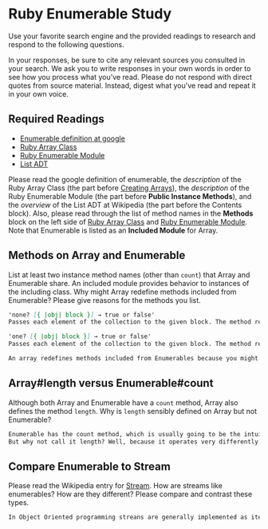 # Ruby Enumerable Study

Use your favorite search engine and the provided readings to research and
respond to the following questions.

In your responses, be sure to cite any relevant sources you consulted in your
search. We ask you to write responses in your own words in order to see how you
process what you've read. Please do not respond with direct quotes from source
material. Instead, digest what you've read and repeat it in your own voice.

## Required Readings

-   [Enumerable definition at google](https://www.google.com/#q=enumerable+definition)
-   [Ruby Array Class](http://ruby-doc.org/core-2.3.0/Array.html)
-   [Ruby Enumerable Module](http://ruby-doc.org/core-2.3.0/Enumerable.html)
-   [List ADT](https://en.wikipedia.org/wiki/List_%28abstract_data_type%29)

Please read the google definition of enumerable, the _description_ of the Ruby
Array Class (the part before [Creating
Arrays](http://ruby-doc.org/core-2.3.0/Array.html#class-Array-label-Creating+Arrays)),
the _description_ of the Ruby Enumerable Module (the part before **Public
Instance Methods**), and the _overview_ of the List ADT at Wikipedia (the part
before the Contents block).  Also, please read through the list of method names
in the **Methods** block on the left side of [Ruby Array
Class](http://ruby-doc.org/core-2.3.0/Array.html) and [Ruby Enumerable
Module](http://ruby-doc.org/core-2.3.0/Enumerable.html).  Note that Enumerable
is listed as an **Included Module** for Array.

## Methods on Array and Enumerable

List at least two instance method names (other than `count`) that Array and
Enumerable share. An included module provides behavior to instances of the
including class. Why might Array redefine methods included from Enumerable?
Please give reasons for the methods you list.

```md
'none? [{ |obj| block }] → true or false'
Passes each element of the collection to the given block. The method returns true if the block never returns true for all elements. If the block is not given, none? will return true only if none of the collection members is true.

'one? [{ |obj| block }] → true or false'
Passes each element of the collection to the given block. The method returns true if the block returns true exactly once. If the block is not given, one? will return true only if exactly one of the collection members is true.

An array redefines methods included from Enumerables because you might not need Enumerable as an option all the time.
```

## Array#length versus Enumerable#count

Although both Array and Enumerable have a `count` method, Array also defines the
method `length`.  Why is `length` sensibly defined on Array but not Enumerable?

```md
Enumerable has the count method, which is usually going to be the intuitive "length" of the enumeration.
But why not call it length? Well, because it operates very differently. In Ruby's built-in data structures like Array and Hash, length simply retrieves the pre computed size of the data structure. It should always return instantly.
```

## Compare Enumerable to Stream

Please read the Wikipedia entry for
[Stream](https://en.wikipedia.org/wiki/Stream_%28computing%29).  How are streams
like enumerables?  How are they different?  Please compare and contrast these
types.

```md
In Object Oriented programming streans are generally implemented as iterators simillarly like the way we might use Enumerables in ways. Enumerables have a collection of data and streams process a bunch of data.
```
